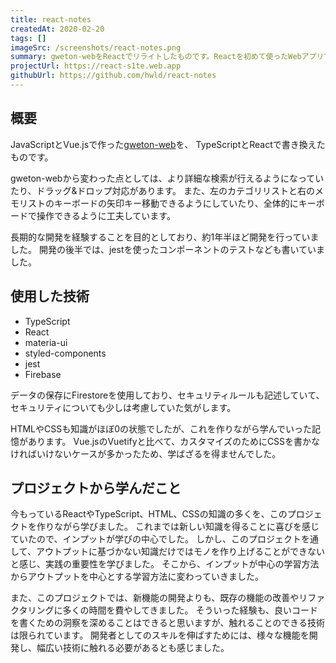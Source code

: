 ```yaml
---
title: react-notes
createdAt: 2020-02-20
tags: []
imageSrc: /screenshots/react-notes.png
summary: gweton-webをReactでリライトしたものです。Reactを初めて使ったWebアプリです。
projectUrl: https://react-s1te.web.app
githubUrl: https://github.com/hwld/react-notes
---
```


## 概要

JavaScriptとVue.jsで作った[gweton-web](/projects/gweton-web)を、
TypeScriptとReactで書き換えたものです。  

gweton-webから変わった点としては、より詳細な検索が行えるようになっていたり、ドラッグ&ドロップ対応があります。
また、左のカテゴリリストと右のメモリストのキーボードの矢印キー移動できるようにしていたり、全体的にキーボードで操作できるように工夫しています。  

長期的な開発を経験することを目的としており、約1年半ほど開発を行っていました。
開発の後半では、jestを使ったコンポーネントのテストなども書いていました。

## 使用した技術

- TypeScript
- React
- materia-ui
- styled-components
- jest
- Firebase

データの保存にFirestoreを使用しており、セキュリティルールも記述していて、セキュリティについても少しは考慮していた気がします。  

HTMLやCSSも知識がほぼ0の状態でしたが、これを作りながら学んでいった記憶があります。
Vue.jsのVuetifyと比べて、カスタマイズのためにCSSを書かなければいけないケースが多かったため、学ばざるを得ませんでした。  

## プロジェクトから学んだこと

今もっているReactやTypeScript、HTML、CSSの知識の多くを、このプロジェクトを作りながら学びました。
これまでは新しい知識を得ることに喜びを感じていたので、インプットが学びの中心でした。
しかし、このプロジェクトを通して、アウトプットに基づかない知識だけではモノを作り上げることができないと感じ、実践の重要性を学びました。
そこから、インプットが中心の学習方法からアウトプットを中心とする学習方法に変わっていきました。

また、このプロジェクトでは、新機能の開発よりも、既存の機能の改善やリファクタリングに多くの時間を費やしてきました。
そういった経験も、良いコードを書くための洞察を深めることはできると思いますが、触れることのできる技術は限られています。
開発者としてのスキルを伸ばすためには、様々な機能を開発し、幅広い技術に触れる必要があるとも感じました。
